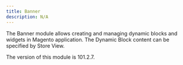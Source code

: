 ```yaml
---
title: Banner
description: N/A
---
```


The Banner module allows creating and managing dynamic blocks and widgets in Magento application.
The Dynamic Block content can be specified by Store View.

<InlineAlert slots="text" />
The version of this module is 101.2.7.
